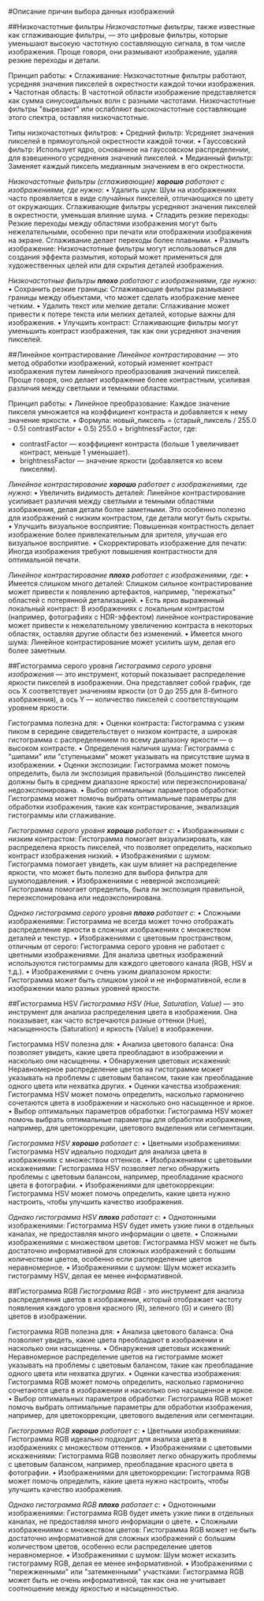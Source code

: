 #Описание причин выбора данных изображений

##Низкочастотные фильтры
*Низкочастотные фильтры*, также известные как сглаживающие фильтры, — это цифровые фильтры, которые уменьшают высокую частотную составляющую сигнала, в том числе изображения. Проще говоря, они размывают изображение, удаляя резкие переходы и детали. 

Принцип работы:
• Сглаживание: Низкочастотные фильтры работают, усредняя значения пикселей в окрестности каждой точки изображения. 
• Частотная область: В частотной области изображение представляется как сумма синусоидальных волн с разными частотами. Низкочастотные фильтры "вырезают" или ослабляют высокочастотные составляющие этого спектра, оставляя низкочастотные.

Типы низкочастотных фильтров:
• Средний фильтр: Усредняет значения пикселей в прямоугольной окрестности каждой точки.
• Гауссовский фильтр: Использует ядро, основанное на гауссовском распределении, для взвешенного усреднения значений пикселей.
• Медианный фильтр: Заменяет каждый пиксель медианным значением в его окрестности.

*Низкочастотные фильтры (сглаживающие) **хорошо** работают с изображениями, где нужно*:
• Удалить шум: Шум на изображениях часто проявляется в виде случайных пикселей, отличающихся по цвету от окружающих. Сглаживающие фильтры усредняют значения пикселей в окрестности, уменьшая влияние шума.
• Сгладить резкие переходы: Резкие переходы между областями изображения могут быть нежелательными, особенно при печати или отображении изображения на экране. Сглаживание делает переходы более плавными.
• Размыть изображение: Низкочастотные фильтры могут использоваться для создания эффекта размытия, который может применяться для художественных целей или для скрытия деталей изображения.

*Низкочастотные фильтры **плохо** работают с изображениями, где нужно*:
• Сохранить резкие границы: Сглаживающие фильтры размывают границы между объектами, что может сделать изображение менее четким. 
• Удалить текст или мелкие детали: Сглаживание может привести к потере текста или мелких деталей, которые важны для изображения.
• Улучшить контраст: Сглаживающие фильтры могут уменьшить контраст изображения, так как они усредняют значения пикселей.

##Линейное контрастирование
*Линейное контрастирование* — это метод обработки изображений, который изменяет контраст изображения путем линейного преобразования значений пикселей. Проще говоря, оно делает изображение более контрастным, усиливая различия между светлыми и темными областями.

Принцип работы:
• Линейное преобразование: Каждое значение пикселя умножается на коэффициент контраста и добавляется к нему значение яркости. 
• Формула: новый_пиксель = (старый_пиксель / 255.0 - 0.5)  contrastFactor + 0.5)  255.0 + brightnessFactor, где:
  * contrastFactor — коэффициент контраста (больше 1 увеличивает контраст, меньше 1 уменьшает).
  * brightnessFactor — значение яркости (добавляется ко всем пикселям).

*Линейное контрастирование **хорошо** работает с изображениями, где нужно*:
• Увеличить видимость деталей: Линейное контрастирование усиливает различия между светлыми и темными областями изображения, делая детали более заметными. Это особенно полезно для изображений с низким контрастом, где детали могут быть скрыты.
• Улучшить визуальное восприятие: Повышенная контрастность делает изображение более привлекательным для зрителя, улучшая его визуальное восприятие.
• Скорректировать изображение для печати: Иногда изображения требуют повышения контрастности для оптимальной печати.

*Линейное контрастирование **плохо** работает с изображениями, где*:
• Имеется слишком много деталей: Слишком сильное контрастирование может привести к появлению артефактов, например, "пережатых" областей с потерянной детализацией.
• Есть ярко выраженный локальный контраст: В изображениях с локальным контрастом (например, фотографиях с HDR-эффектом) линейное контрастирование может привести к нежелательному увеличению контраста в некоторых областях, оставляя другие области без изменений.
• Имеется много шума: Линейное контрастирование может усилить шум, делая его более заметным.

##Гистограмма серого уровня
*Гистограмма серого уровня изображения* — это инструмент, который показывает распределение яркости пикселей в изображении. Она представляет собой график, где ось X соответствует значениям яркости (от 0 до 255 для 8-битного изображения), а ось Y — количество пикселей с соответствующим уровнем яркости.

Гистограмма полезна для:
• Оценки контраста: Гистограмма с узким пиком в середине свидетельствует о низком контрасте, а широкая гистограмма с распределением по всему диапазону яркости — о высоком контрасте.
• Определения наличия шума: Гистограмма с "шипами" или "ступеньками" может указывать на присутствие шума в изображении.
• Оценки экспозиции: Гистограмма может помочь определить, была ли экспозиция правильной (большинство пикселей должны быть в среднем диапазоне яркости) или переэкспонирована/недоэкспонирована.
• Выбор оптимальных параметров обработки: Гистограмма может помочь выбрать оптимальные параметры для обработки изображения, такие как контрастирование, эквализация гистограммы или сглаживание.

*Гистограмма серого уровня **хорошо** работает с*:
• Изображениями с низким контрастом: Гистограмма помогает визуализировать, как распределена яркость пикселей, что позволяет определить, насколько контраст изображения низкий.
• Изображениями с шумом: Гистограмма помогает увидеть, как шум влияет на распределение яркости, что может быть полезно для выбора фильтра для шумоподавления.
• Изображениями с неверной экспозицией: Гистограмма помогает определить, была ли экспозиция правильной, переэкспонирована или недоэкспонирована.

*Однако гистограмма серого уровня **плохо** работает с*:
• Сложными изображениями: Гистограмма не всегда может точно отображать распределение яркости в сложных изображениях с множеством деталей и текстур.
• Изображениями с цветовым пространством, отличным от серого: Гистограмма серого уровня не работает с цветными изображениями. Для анализа цветных изображений используются гистограммы для каждого цветового канала (RGB, HSV и т.д.).
• Изображениями с очень узким диапазоном яркости: Гистограмма может быть слишком узкой и не информативной, если в изображении мало разных уровней яркости.

##Гистограмма HSV
*Гистограмма HSV (Hue, Saturation, Value)* — это инструмент для анализа распределения цвета в изображении. Она показывает, как часто встречаются разные оттенки (Hue), насыщенность (Saturation) и яркость (Value) в изображении.

Гистограмма HSV полезна для:
• Анализа цветового баланса: Она позволяет увидеть, какие цвета преобладают в изображении и насколько они насыщенны.
• Обнаружения цветовых искажений: Неравномерное распределение цветов на гистограмме может указывать на проблемы с цветовым балансом, такие как преобладание одного цвета или нехватка других.
• Оценки качества изображения: Гистограмма HSV может помочь определить, насколько гармонично сочетаются цвета в изображении и насколько оно насыщенное и яркое.
• Выбор оптимальных параметров обработки: Гистограмма HSV может помочь выбрать оптимальные параметры для обработки изображения, например, для цветокоррекции, цветового выделения или сегментации.

*Гистограмма HSV **хорошо** работает с*:
• Цветными изображениями: Гистограмма HSV идеально подходит для анализа цвета в изображениях с множеством оттенков.
• Изображениями с цветовыми искажениями: Гистограмма HSV позволяет легко обнаружить проблемы с цветовым балансом, например, преобладание красного цвета в фотографии.
• Изображениями для цветокоррекции: Гистограмма HSV может помочь определить, какие цвета нужно настроить, чтобы улучшить качество изображения.

*Однако гистограмма HSV **плохо** работает с*:
• Однотонными изображениями: Гистограмма HSV будет иметь узкие пики в отдельных каналах, не предоставляя много информации о цвете.
• Сложными изображениями с множеством цветов: Гистограмма HSV может не быть достаточно информативной для сложных изображений с большим количеством цветов, особенно если распределение цветов неравномерное.
• Изображениями с шумом: Шум может исказить гистограмму HSV, делая ее менее информативной.

##Гистограмма RGB
*Гистограмма RGB* - это инструмент для анализа распределения цветов в изображении, который отображает частоту появления каждого уровня красного (R), зеленого (G) и синего (B) цветов в изображении.

Гистограмма RGB полезна для:
• Анализа цветового баланса: Она позволяет увидеть, какие цвета преобладают в изображении и насколько они насыщенны.
• Обнаружения цветовых искажений: Неравномерное распределение цветов на гистограмме может указывать на проблемы с цветовым балансом, такие как преобладание одного цвета или нехватка других.
• Оценки качества изображения: Гистограмма RGB может помочь определить, насколько гармонично сочетаются цвета в изображении и насколько оно насыщенное и яркое.
• Выбор оптимальных параметров обработки: Гистограмма RGB может помочь выбрать оптимальные параметры для обработки изображения, например, для цветокоррекции, цветового выделения или сегментации.

*Гистограмма RGB **хорошо** работает с*:
• Цветными изображениями: Гистограмма RGB идеально подходит для анализа цвета в изображениях с множеством оттенков.
• Изображениями с цветовыми искажениями: Гистограмма RGB позволяет легко обнаружить проблемы с цветовым балансом, например, преобладание красного цвета в фотографии.
• Изображениями для цветокоррекции: Гистограмма RGB может помочь определить, какие цвета нужно настроить, чтобы улучшить качество изображения.

*Однако гистограмма RGB **плохо** работает с*:
• Однотонными изображениями: Гистограмма RGB будет иметь узкие пики в отдельных каналах, не предоставляя много информации о цвете.
• Сложными изображениями с множеством цветов: Гистограмма RGB может не быть достаточно информативной для сложных изображений с большим количеством цветов, особенно если распределение цветов неравномерное.
• Изображениями с шумом: Шум может исказить гистограмму RGB, делая ее менее информативной.
• Изображениями с "пережженными" или "затемненными" участками: Гистограмма RGB может быть не очень информативной, так как она не учитывает соотношение между яркостью и насыщенностью. 
